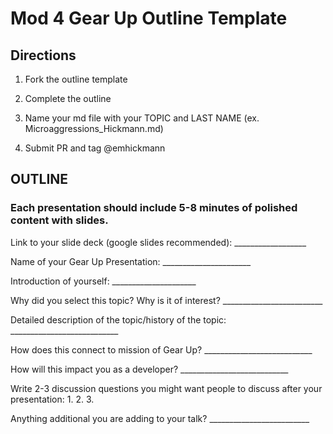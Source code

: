 # Mod 4 Gear Up Outline Template

## Directions

  1) Fork the outline template

  2) Complete the outline 

  3) Name your md file with your TOPIC and LAST NAME (ex.   Microaggressions_Hickmann.md)

  4) Submit PR and tag @emhickmann

<p style=border:2px solid blue>

## OUTLINE

### Each presentation should include 5-8 minutes of polished content with slides. 
  
  Link to your slide deck (google slides recommended): __________________
  
  Name of your Gear Up Presentation: ______________________
  
  Introduction of yourself: _____________________
  
  Why did you select this topic?  Why is it of interest? _________________________
  
  Detailed description of the topic/history of the topic: ___________________________
  
  How does this connect to mission of Gear Up? ___________________________
  
  How will this impact you as a developer? ___________________________
  
  Write 2-3 discussion questions you might want people to discuss after your presentation:
    1.
    2.
    3.
    
   Anything additional you are adding to your talk? _________________________
